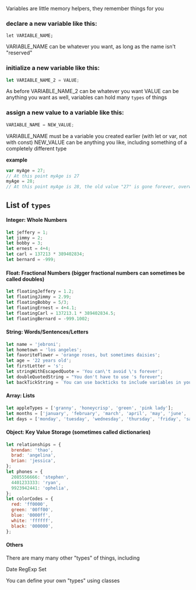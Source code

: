 Variables are little memory helpers, they remember things for you

### declare a new variable like this:

`let VARIABLE_NAME;`

VARIABLE_NAME can be whatever you want, as long as the name isn't "reserved"

### initialize a new variable like this:

```javascript
let VARIABLE_NAME_2 = VALUE;
```
As before VARIABLE_NAME_2 can be whatever you want
VALUE can be anything you want as well, variables can hold many `types` of things

### assign a new value to a variable like this:

```javascript
VARIABLE_NAME = NEW_VALUE;
```

VARIABLE_NAME must be a variable you created earlier (with let or var, not with const)
NEW_VALUE can be anything you like, including something of a completely different type

**example**
```javascript
var myAge = 27;
// At this point myAge is 27
myAge = 28;
// At this point myAge is 28, the old value "27" is gone forever, overwritten by 28
```

## List of `types`

#### Integer: Whole Numbers

```javascript
let jeffery = 1;
let jimmy = 2;
let bobby = 3;
let ernest = 4+4;
let carl = 137213 * 389402834;
let bernard = -999;
```

#### Float: Fractional Numbers (bigger fractional numbers can sometimes be called doubles)

```javascript
let floatingJeffery = 1.2;
let floatingJimmy = 2.99;
let floatingBobby = 5/3;
let floatingErnest = 4+4.1;
let floatingCarl = 137213.1 * 389402834.5;
let floatingBernard = -999.1002;
```

#### String: Words/Sentences/Letters

```javascript
let name = 'jebroni';
let hometown = 'los angeles';
let favoriteFlower = 'orange roses, but sometimes daisies';
let age = '22 years old';
let firstLetter = 's';
let stringWithEscapedQuote = 'You can\'t avoid \'s forever';
let doubleQuotedString = "You don't have to use 's forever";
let backTickString = `You can use backticks to include variables in your string like so: '${firstLetter}'`;
```

#### Array: Lists

```javascript
let appleTypes = ['granny', 'honeycrisp', 'green', 'pink lady'];
let months = ['january', 'february', 'march', 'april', 'may', 'june', 'july', 'august', 'september', 'october', 'november', 'december'];
let days = ['monday', 'tuesday', 'wednesday', 'thursday', 'friday', 'saturday', 'sunday'];
```

#### Object: Key Value Storage (sometimes called dictionaries)

```javascript
let relationships = {
  brendan: 'thao',
  brad: 'angelina',
  brian: 'jessica',
};
let phones = {
  2085556666: 'stephen',
  4401233333: 'ryan',
  9923942441: 'ophelia',
};
let colorCodes = {
  red: 'ff0000',
  green: '00ff00',
  blue: '0000ff',
  white: 'ffffff',
  black: '000000',
};
```

#### Others
There are many many other "types" of things, including

Date
RegExp
Set

You can define your own "types" using classes
